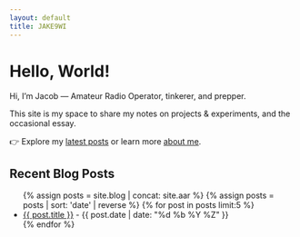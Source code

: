 ```yaml
---
layout: default
title: JAKE9WI
---
```

<main>

<h1>Hello, World!</h1>
<p>Hi, I’m Jacob — Amateur Radio Operator, tinkerer, and prepper.</p>

<p>This site is my space to share my notes on projects & experiments, and the occasional essay.</p>

<p>👉 Explore my <a href="/blog">latest posts</a> or learn more <a href="/about">about me</a>.</p>


<h2>Recent Blog Posts</h2>
<ul>
{% assign posts = site.blog | concat: site.aar %}
{% assign posts = posts | sort: 'date' | reverse %}
{% for post in posts limit:5 %}
    <li><a href="{{ post.url }}">{{ post.title }}</a> - {{ post.date | date: "%d %b %Y %Z" }}</li>
{% endfor %}
</ul>

</main>

